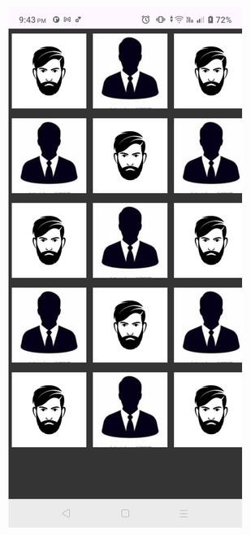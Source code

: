 
![alt](https://github.com/visu512/GridLayout/blob/f5bae9c4716c5b0e602e306c0209abdc3570f5d6/WhatsApp%20Image%202024-09-30%20at%2021.43.34_8075a875.jpg)
